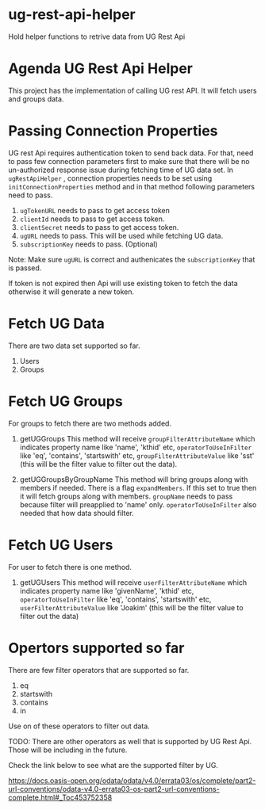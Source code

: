 # ug-rest-api-helper
Hold helper functions to retrive data from UG Rest Api

# Agenda UG Rest Api Helper
This project has the implementation of calling UG rest API. It will fetch users and groups data.

# Passing Connection Properties
UG rest Api requires authentication token to send back data. For that, need to pass few connection parameters first to make sure that there will be no un-authorized response issue during fetching time of UG data set.
In `ugRestApiHelper` , connection properties needs to be set using `initConnectionProperties` method and in that method following parameters need to pass.
1. `ugTokenURL` needs to pass to get access token
2. `clientId` needs to pass to get access token.
3. `clientSecret` needs to pass to get access token.
4. `ugURL` needs to pass. This will be used while fetching UG data.
5. `subscriptionKey` needs to pass. (Optional)

Note: Make sure `ugURL` is correct and authenicates the `subscriptionKey` that is passed.

If token is not expired then Api will use existing token to fetch the data otherwise it will generate a new token.

# Fetch UG Data
There are two data set supported so far.
1. Users
2. Groups

# Fetch UG Groups
For groups to fetch there are two methods added.

1. getUGGroups
 This method will receive `groupFilterAttributeName` which indicates property name like 'name', 'kthid' etc, `operatorToUseInFilter` like 'eq', 'contains', 'startswith' etc, `groupFilterAttributeValue` like 'sst' (this will be the filter value to filter out the data).

2. getUGGroupsByGroupName
 This method will bring groups along with members if needed. There is a flag `expandMembers`. If this set to true then it will fetch groups along with members. `groupName` needs to pass because filter will preapplied to 'name' only. `operatorToUseInFilter` also needed that how data should filter.

# Fetch UG Users
For user to fetch there is one method.
1. getUGUsers
This method will receive `userFilterAttributeName` which indicates property name like 'givenName', 'kthid' etc, `operatorToUseInFilter` like 'eq', 'contains', 'startswith' etc, `userFilterAttributeValue` like 'Joakim' (this will be the filter value to filter out the data)

# Opertors supported so far
There are few filter operators that are supported so far.
1. eq
2. startswith
3. contains
4. in

Use on of these operators to filter out data.

TODO: There are other operators as well that is supported by UG Rest Api. Those will be including in the future.

Check the link below to see what are the supported filter by UG.

https://docs.oasis-open.org/odata/odata/v4.0/errata03/os/complete/part2-url-conventions/odata-v4.0-errata03-os-part2-url-conventions-complete.html#_Toc453752358
